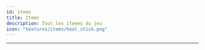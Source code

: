 ```yaml
---
id: items
title: Items
description: Tout les iteems du jeu
icon: "textures/items/heal_stick.png"
---
```

___